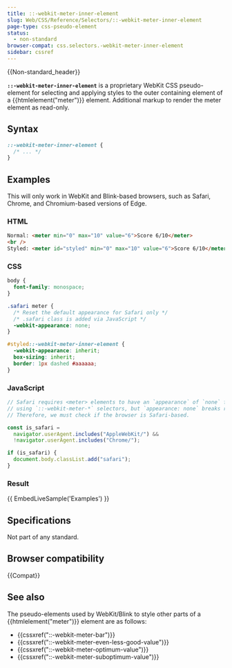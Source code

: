 ```yaml
---
title: ::-webkit-meter-inner-element
slug: Web/CSS/Reference/Selectors/::-webkit-meter-inner-element
page-type: css-pseudo-element
status:
  - non-standard
browser-compat: css.selectors.-webkit-meter-inner-element
sidebar: cssref
---
```


{{Non-standard_header}}

**`::-webkit-meter-inner-element`** is a proprietary WebKit CSS pseudo-element for selecting and applying styles to the outer containing element of a {{htmlelement("meter")}} element. Additional markup to render the meter element as read-only.

## Syntax

```css
::-webkit-meter-inner-element {
  /* ... */
}
```

## Examples

This will only work in WebKit and Blink-based browsers, such as Safari, Chrome, and Chromium-based versions of Edge.

### HTML

```html
Normal: <meter min="0" max="10" value="6">Score 6/10</meter>
<br />
Styled: <meter id="styled" min="0" max="10" value="6">Score 6/10</meter>
```

### CSS

```css
body {
  font-family: monospace;
}

.safari meter {
  /* Reset the default appearance for Safari only */
  /* .safari class is added via JavaScript */
  -webkit-appearance: none;
}

#styled::-webkit-meter-inner-element {
  -webkit-appearance: inherit;
  box-sizing: inherit;
  border: 1px dashed #aaaaaa;
}
```

### JavaScript

```js
// Safari requires <meter> elements to have an `appearance` of `none` for custom styling
// using `::-webkit-meter-*` selectors, but `appearance: none` breaks rendering on Chrome.
// Therefore, we must check if the browser is Safari-based.

const is_safari =
  navigator.userAgent.includes("AppleWebKit/") &&
  !navigator.userAgent.includes("Chrome/");

if (is_safari) {
  document.body.classList.add("safari");
}
```

### Result

{{ EmbedLiveSample('Examples') }}

## Specifications

Not part of any standard.

## Browser compatibility

{{Compat}}

## See also

The pseudo-elements used by WebKit/Blink to style other parts of a {{htmlelement("meter")}} element are as follows:

- {{cssxref("::-webkit-meter-bar")}}
- {{cssxref("::-webkit-meter-even-less-good-value")}}
- {{cssxref("::-webkit-meter-optimum-value")}}
- {{cssxref("::-webkit-meter-suboptimum-value")}}
